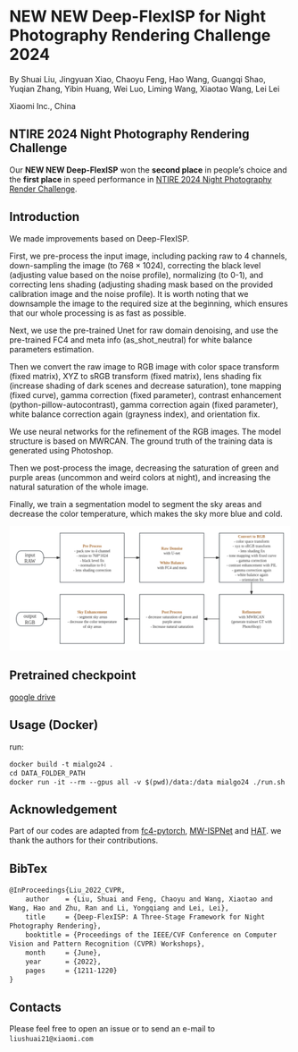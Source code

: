 # NEW NEW Deep-FlexISP for Night Photography Rendering Challenge 2024

By Shuai Liu, Jingyuan Xiao, Chaoyu Feng, Hao Wang, Guangqi Shao, Yuqian Zhang, Yibin Huang, Wei Luo, Liming Wang, Xiaotao Wang, Lei Lei

Xiaomi Inc., China

## NTIRE 2024 Night Photography Rendering Challenge
Our __NEW NEW Deep-FlexISP__ won the __second place__ in people’s choice and the __first place__ in speed performance in [NTIRE 2024 Night Photography Render Challenge](https://nightimaging.org/final-leaderboard.html). 

## Introduction
We made improvements based on Deep-FlexISP. 

First, we pre-process the input image, including packing raw to 4 channels, down-sampling the image (to $768 \times 1024$), correcting the black level (adjusting value based on the noise profile), normalizing (to 0-1), and correcting lens shading (adjusting shading mask based on the provided calibration image and the noise profile). It is worth noting that we downsample the image to the required size at the beginning, which ensures that our whole processing is as fast as possible. 

Next, we use the pre-trained Unet for raw domain denoising, and use the pre-trained FC4 and meta info (as\_shot\_neutral) for white balance parameters estimation. 

Then we convert the raw image to RGB image with color space transform (fixed matrix), XYZ to sRGB transform (fixed matrix), lens shading fix (increase shading of dark scenes and decrease saturation), tone mapping (fixed curve), gamma correction (fixed parameter), contrast enhancement (python-pillow-autocontrast), gamma correction again (fixed parameter), white balance correction again (grayness index), and orientation fix. 

We use neural networks for the refinement of the RGB images. The model structure is based on MWRCAN. The ground truth of the training data is generated using Photoshop. 

Then we post-process the image, decreasing the saturation of green and purple areas (uncommon and weird colors at night), and increasing the natural saturation of the whole image. 

Finally, we train a segmentation model to segment the sky areas and decrease the color temperature, which makes the sky more blue and cold.

<img src="../figures/nightrender24_mialgo.png" style="zoom:100%;" />


## Pretrained checkpoint
[google drive](https://drive.google.com/file/d/1HSMcNxjqGtcQgOHs4NtHO6rDfsRdXv91/view?usp=sharing)


## Usage (Docker)

run:
```
docker build -t mialgo24 .
cd DATA_FOLDER_PATH
docker run -it --rm --gpus all -v $(pwd)/data:/data mialgo24 ./run.sh
```

## Acknowledgement
Part of our codes are adapted from [fc4-pytorch](https://github.com/matteo-rizzo/fc4-pytorch), [MW-ISPNet](https://github.com/cszhilu1998/MW-ISPNet) and [HAT](https://github.com/XPixelGroup/HAT). we thank the authors for their contributions.

## BibTex
```
@InProceedings{Liu_2022_CVPR,
    author    = {Liu, Shuai and Feng, Chaoyu and Wang, Xiaotao and Wang, Hao and Zhu, Ran and Li, Yongqiang and Lei, Lei},
    title     = {Deep-FlexISP: A Three-Stage Framework for Night Photography Rendering},
    booktitle = {Proceedings of the IEEE/CVF Conference on Computer Vision and Pattern Recognition (CVPR) Workshops},
    month     = {June},
    year      = {2022},
    pages     = {1211-1220}
}
```

## Contacts
Please feel free to open an issue or to send an e-mail to ```liushuai21@xiaomi.com```
